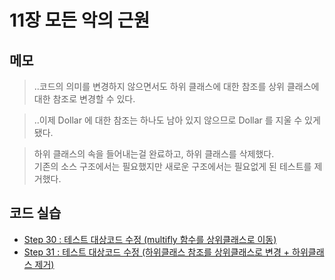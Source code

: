 # 11장 모든 악의 근원


## 메모

> ..코드의 의미를 변경하지 않으면서도 하위 클래스에 대한 참조를 상위 클래스에 대한 참조로 변경할 수 있다.

> ..이제 Dollar 에 대한 참조는 하나도 남아 있지 않으므로 Dollar 를 지울 수 있게 됐다.

> 하위 클래스의 속을 들어내는걸 완료하고, 하위 클래스를 삭제했다.  
> 기존의 소스 구조에서는 필요했지만 새로운 구조에서는 필요없게 된 테스트를 제거했다.  


## 코드 실습

- [Step 30 : 테스트 대상코드 수정 (multifly 함수를 상위클래스로 이동)](./step30.test.ts)
- [Step 31 : 테스트 대상코드 수정 (하위클래스 참조를 상위클래스로 변경 + 하위클래스 제거)](./step31.test.ts)

